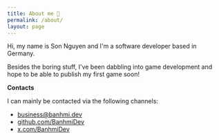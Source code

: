 ```yaml
---
title: About me 👋
permalink: /about/
layout: page
---
```


Hi, my name is Son Nguyen and I'm a software developer based in Germany.

Besides the boring stuff, I've been dabbling into game development and hope to be able to publish my first game soon!

**Contacts**

I can mainly be contacted via the following channels:

- <a href="mailto:business@banhmi.dev">business@banhmi.dev</a>
- <a href="https://github.com/BanhmiDev">github.com/BanhmiDev</a>
- <a href="https://x.com/BanhmiDev">x.com/BanhmiDev</a>
